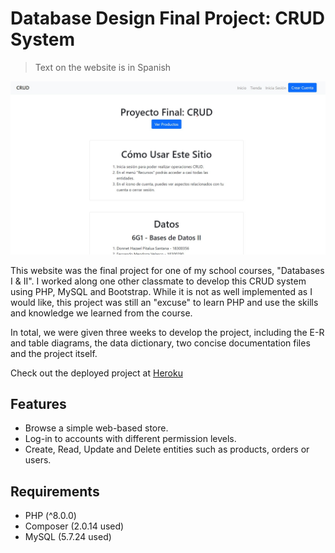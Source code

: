 # Database Design Final Project: CRUD System

> Text on the website is in Spanish

![Website's home page](project_screenshot.jpg)

This website was the final project for one of my school courses, "Databases I & II". I worked along one other classmate to develop this CRUD system using PHP, MySQL and Bootstrap. While it is not as well implemented as I would like, this project was still  an "excuse" to learn PHP and use the skills and knowledge we learned from the course. 

In total, we were given three weeks to develop the project, including the E-R and table diagrams, the data dictionary, two concise documentation files and the project itself.

Check out the deployed project at [Heroku](https://crud-8.herokuapp.com/)

## Features
- Browse a simple web-based store.
- Log-in to accounts with different permission levels.
- Create, Read, Update and Delete entities such as products, orders or users.

## Requirements
- PHP (^8.0.0)
- Composer (2.0.14 used)
- MySQL (5.7.24 used)